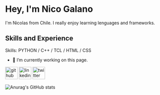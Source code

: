 # Hey, I'm Nico Galano

I'm Nicolas from Chile. I really enjoy learning lenguages and frameworks.

## Skills and Experience
Skills: PYTHON / C++ / TCL / HTML / CSS

- 🔭 I’m currently working on this page. 



[<img src='https://cdn.jsdelivr.net/npm/simple-icons@3.0.1/icons/github.svg' alt='github' height='40'>](https://github.com/nicogalano)  [<img src='https://cdn.jsdelivr.net/npm/simple-icons@3.0.1/icons/linkedin.svg' alt='linkedin' height='40'>](https://www.linkedin.com/in/nicolas-galano/)  [<img src='https://cdn.jsdelivr.net/npm/simple-icons@3.0.1/icons/twitter.svg' alt='twitter' height='40'>](https://twitter.com/nico_galano)  



![Anurag's GitHub stats](https://github-readme-stats.vercel.app/api?username=nicogalano&theme=panda)


